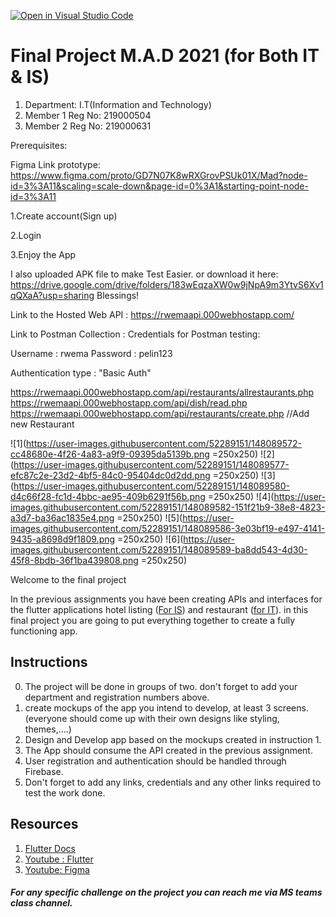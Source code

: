 [![Open in Visual Studio Code](https://classroom.github.com/assets/open-in-vscode-f059dc9a6f8d3a56e377f745f24479a46679e63a5d9fe6f495e02850cd0d8118.svg)](https://classroom.github.com/online_ide?assignment_repo_id=6542172&assignment_repo_type=AssignmentRepo)
# Final Project M.A.D 2021 (for Both IT & IS)

1.  Department: I.T(Information and Technology)
2.  Member 1 Reg No: 219000504
3.  Member 2 Reg No: 219000631

Prerequisites:

Figma Link prototype:
https://www.figma.com/proto/GD7N07K8wRXGrovPSUk01X/Mad?node-id=3%3A11&scaling=scale-down&page-id=0%3A1&starting-point-node-id=3%3A11

1.Create account(Sign up)

2.Login

3.Enjoy the App

I also uploaded APK file to make Test Easier. or download it here: https://drive.google.com/drive/folders/183wEqzaXW0w9jNpA9m3YtvS6Xv1qQXaA?usp=sharing
Blessings!

Link to the Hosted Web API :
https://rwemaapi.000webhostapp.com/

Link to Postman Collection :
Credentials for Postman testing:

Username : rwema
Password : pelin123

Authentication type : "Basic Auth"

https://rwemaapi.000webhostapp.com/api/restaurants/allrestaurants.php
https://rwemaapi.000webhostapp.com/api/dish/read.php
https://rwemaapi.000webhostapp.com/api/restaurants/create.php //Add new Restaurant



![1](https://user-images.githubusercontent.com/52289151/148089572-cc48680e-4f26-4a83-a9f9-09395da5139b.png =250x250)
![2](https://user-images.githubusercontent.com/52289151/148089577-efc87c2e-23d2-4bf5-84c0-95404dc0d2dd.png =250x250)
![3](https://user-images.githubusercontent.com/52289151/148089580-d4c66f28-fc1d-4bbc-ae95-409b6291f56b.png =250x250)
![4](https://user-images.githubusercontent.com/52289151/148089582-151f21b9-38e8-4823-a3d7-ba36ac1835e4.png =250x250)
![5](https://user-images.githubusercontent.com/52289151/148089586-3e03bf19-e497-4141-9435-a8698d9f1809.png =250x250)
![6](https://user-images.githubusercontent.com/52289151/148089589-ba8dd543-4d30-45f8-8bdb-36f1ba439808.png =250x250)


Welcome to the final project

In the previous assignments you have been creating APIs and interfaces for the flutter applications hotel listing ([For IS](https://github.com/iPelino/mad-assignment-webapi)) and restaurant ([for IT](https://github.com/iPelino/mad-assignment-resto-webapi)).
in this final project you are going to put everything together to create a fully functioning app.




## Instructions
0. The project will be done in groups of two. don't forget to add your department and registration numbers above.
1. create mockups of the app you intend to develop, at least 3 screens. (everyone should come up with their own designs like styling, themes,....)
2. Design and Develop app based on the mockups created in instruction 1.
3. The App should consume the API created in the previous assignment.
4. User registration and authentication should be handled through Firebase.
5. Don't forget to add any links, credentials and any other links required to test the work done.


## Resources

1.  [Flutter Docs](https://flutter.dev/docs)
2.  [Youtube : Flutter](https://www.youtube.com/c/flutterdev)
3.  [Youtube: Figma](https://www.youtube.com/watch?v=PeGfX7W1mJk)


##### For any specific challenge on the project you can reach me via MS teams class channel.
